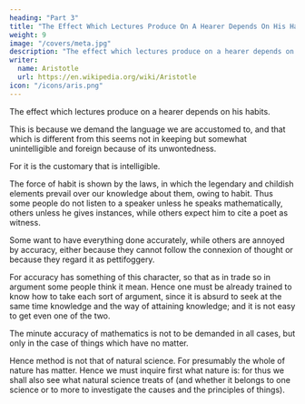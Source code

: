 ```yaml
---
heading: "Part 3"
title: "The Effect Which Lectures Produce On A Hearer Depends On His Habits"
weight: 9
image: "/covers/meta.jpg"
description: "The effect which lectures produce on a hearer depends on his habits"
writer:
  name: Aristotle 
  url: https://en.wikipedia.org/wiki/Aristotle
icon: "/icons/aris.png"
---
```



The effect which lectures produce on a hearer depends on his habits. 

This is because we demand the language we are accustomed to, and that which is different from this seems not in keeping but somewhat unintelligible and foreign because of its unwontedness. 

For it is the customary that is intelligible. 

The force of habit is shown by the laws, in which the legendary and childish elements prevail over our knowledge about them, owing to habit. Thus some people do not listen to a speaker unless he speaks mathematically, others unless he gives instances, while others expect him to cite a poet as witness. 

Some want to have everything done accurately, while others are annoyed by accuracy, either because they cannot follow the connexion of thought or because they regard it as pettifoggery. 

For accuracy has something of this character, so that as in trade so in argument some people think it mean. Hence one must be already trained to know how to take each sort of argument, since it is absurd to seek at the same time knowledge and the way of attaining knowledge; and it is not easy to get even one of the two.

The minute accuracy of mathematics is not to be demanded in all cases, but only in the case of things which have no matter.

Hence method is not that of natural science. For presumably the whole of nature has matter. Hence we must inquire first what nature is: for thus we shall also see what natural science treats of (and whether it belongs to one science or to more to investigate the causes and the principles of things).

